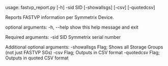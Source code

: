 
usage: fastvp_report.py [-h] -sid SID [-showallsgs] [-csv] [-quotedcsv]

Reports FASTVP information per Symmetrix Device.

optional arguments:
  -h, --help   show this help message and exit

Required arguments:
  -sid SID     Symmetrix serial number

Additional optional arguments:
  -showallsgs  Flag; Shows all Storage Groups (not just FASTVP SGs)
  -csv         Flag; Outputs in CSV format
  -quotedcsv   Flag; Outputs in quoted CSV format

